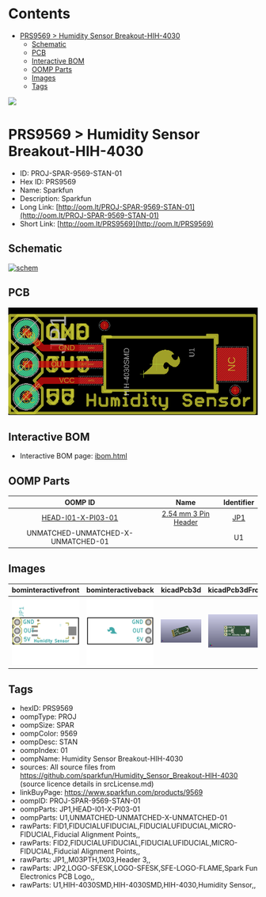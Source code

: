 



Contents
========

* [PRS9569 > Humidity Sensor Breakout-HIH-4030](#prs9569--humidity-sensor-breakout-hih-4030)
	* [Schematic](#schematic)
	* [PCB](#pcb)
	* [Interactive BOM](#interactive-bom)
	* [OOMP Parts](#oomp-parts)
	* [Images](#images)
	* [Tags](#tags)
  
![][im]
# PRS9569 > Humidity Sensor Breakout-HIH-4030

- ID: PROJ-SPAR-9569-STAN-01
- Hex ID: PRS9569
- Name: Sparkfun
- Description: Sparkfun
- Long Link: [http://oom.lt/PROJ-SPAR-9569-STAN-01](http://oom.lt/PROJ-SPAR-9569-STAN-01)
- Short Link: [http://oom.lt/PRS9569](http://oom.lt/PRS9569)

## Schematic
  
[![schem](eagleSchemImage.png)](eagleSchemImage.png)
## PCB
  
[![pcb](eagleImage.png)](eagleImage.png)
## Interactive BOM

- Interactive BOM page: [ibom.html](https://htmlpreview.github.io/?https://github.com/oomlout/oomlout_OOMP_projects/blob/main/PROJ-SPAR-9569-STAN-01/kicad/bom/ibom.html)

## OOMP Parts
  

|OOMP ID|Name|Identifier|
| :---: | :---: | :---: |
|[HEAD-I01-X-PI03-01](https://github.com/oomlout/oomlout_OOMP_parts/tree/main/HEAD-I01-X-PI03-01/)|[2.54 mm 3 Pin Header](https://github.com/oomlout/oomlout_OOMP_parts/tree/main/HEAD-I01-X-PI03-01/)|[JP1](https://github.com/oomlout/oomlout_OOMP_parts/tree/main/HEAD-I01-X-PI03-01/)|
|UNMATCHED-UNMATCHED-X-UNMATCHED-01||U1|

## Images
  
  

|bominteractivefront|bominteractiveback|kicadPcb3d|kicadPcb3dFront|kicadPcb3dBack|kicadSchem|eagleImage|eagleSchemImage|pcbdraw|pcbdrawback|
| :---: | :---: | :---: | :---: | :---: | :---: | :---: | :---: | :---: | :---: |
|[![bominteractivefront](bomFront_140.png)](bomFront.png)|[![bominteractiveback](bomBack_140.png)](bomBack.png)|[![kicadPcb3d](kicadPcb3d_140.png)](kicadPcb3d.png)|[![kicadPcb3dFront](kicadPcb3dFront_140.png)](kicadPcb3dFront.png)|[![kicadPcb3dBack](kicadPcb3dBack_140.png)](kicadPcb3dBack.png)|[![kicadSchem](kicadSchem_140.png)](kicadSchem.png)|[![eagleImage](eagleImage_140.png)](eagleImage.png)|[![eagleSchemImage](eagleSchemImage_140.png)](eagleSchemImage.png)|[![pcbdraw](pcbdraw_140.png)](pcbdraw.png)|[![pcbdrawback](pcbdrawBack_140.png)](pcbdrawBack.png)|

## Tags

- hexID: PRS9569
- oompType: PROJ
- oompSize: SPAR
- oompColor: 9569
- oompDesc: STAN
- oompIndex: 01
- oompName: Humidity Sensor Breakout-HIH-4030
- sources: All source files from https://github.com/sparkfun/Humidity_Sensor_Breakout-HIH-4030 (source licence details in srcLicense.md)
- linkBuyPage: https://www.sparkfun.com/products/9569
- oompID: PROJ-SPAR-9569-STAN-01
- oompParts: JP1,HEAD-I01-X-PI03-01
- oompParts: U1,UNMATCHED-UNMATCHED-X-UNMATCHED-01
- rawParts: FID1,FIDUCIALUFIDUCIAL,FIDUCIALUFIDUCIAL,MICRO-FIDUCIAL,Fiducial Alignment Points,,
- rawParts: FID2,FIDUCIALUFIDUCIAL,FIDUCIALUFIDUCIAL,MICRO-FIDUCIAL,Fiducial Alignment Points,,
- rawParts: JP1,,M03PTH,1X03,Header 3,,
- rawParts: JP2,LOGO-SFESK,LOGO-SFESK,SFE-LOGO-FLAME,Spark Fun Electronics PCB Logo,,
- rawParts: U1,HIH-4030SMD,HIH-4030SMD,HIH-4030,Humidity Sensor,,



[im]: kicadPcb3d_450.png
